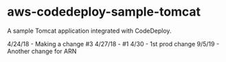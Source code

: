 # aws-codedeploy-sample-tomcat
A sample Tomcat application integrated with CodeDeploy. 

4/24/18 - Making a change #3
4/27/18 - #1
4/30 - 1st prod change
9/5/19 - Another change for ARN
